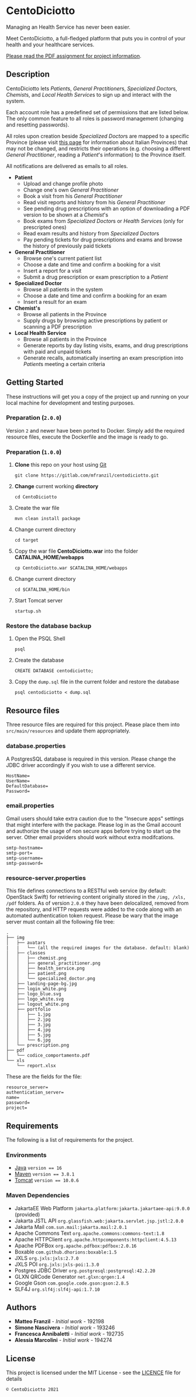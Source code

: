 # CentoDiciotto

Managing an Health Service has never been easier.

Meet CentoDiciotto, a full-fledged platform that puts you in control of your health and your healthcare services.

[Please read the PDF assignment for project information](project-spec.pdf).

## Description

CentoDiciotto lets *Patient*s, *General Practitioner*s, *Specialized Doctor*s, *Chemist*s, and *Local Health Service*s to sign up and interact with the system.

Each account role has a predefined set of permissions that are listed below. The only common feature to all roles is password management (changing and resetting passwords).

All roles upon creation beside *Specialized Doctor*s are mapped to a specific Province (please visit [this page](https://it.wikipedia.org/wiki/Province_d%27Italia) for information about Italian Provinces) that may not be changed, and restricts their operations (e.g. choosing a different *General Practitioner*, reading a *Patient*'s information) to the Province itself.

All notifications are delivered as emails to all roles.

* **Patient**
  * Upload and change profile photo
  * Change one's own *General Practitioner*
  * Book a visit from his *General Practitioner*
  * Read visit reports and history from his *General Practitioner*
  * See pending drug prescriptions with an option of downloading a PDF version to be shown at a *Chemist*'s
  * Book exams from *Specialized Doctor*s or *Health Service*s (only for prescripted ones)
  * Read exam results and history from *Specialized Doctor*s
  * Pay pending tickets for drug prescriptions and exams and browse the history of previously paid tickets
* **General Practitioner**
  * Browse one's current patient list
  * Choose a date and time and confirm a booking for a visit
  * Insert a report for a visit
  * Submit a drug prescription or exam prescription to a *Patient*
* **Specialized Doctor**
  * Browse all patients in the system
  * Choose a date and time and confirm a booking for an exam
  * Insert a result for an exam
* **Chemist's**
  * Browse all patients in the Province
  * Supply drugs by browsing active prescriptions by patient or scanning a PDF prescription
* **Local Health Service**
  * Browse all patients in the Province
  * Generate reports by day listing visits, exams, and drug prescriptions with paid and unpaid tickets
  * Generate recalls, automatically inserting an exam prescription into *Patient*s meeting a certain criteria

## Getting Started

These instructions will get you a copy of the project up and running on your local machine for development and testing purposes.

### Preparation (`2.0.0`)

Version `2` and newer have been ported to Docker. Simply add the required resource files, execute the Dockerfile and the image is ready to go.

### Preparation (`1.0.0`)

  1. **Clone** this repo on your host using [Git](https://git-scm.com)

     ```console
     git clone https://gitlab.com/mfranzil/centodiciotto.git
     ```

  2. **Change** current working **directory**

     ```console
     cd CentoDiciotto
     ```

  3. Create the war file

     ```console
     mvn clean install package
     ```

  4. Change current directory

     ```console
     cd target
     ```

  5. Copy the war file **CentoDiciotto.war** into the folder **CATALINA_HOME/webapps**

     ```console
     cp CentoDiciotto.war $CATALINA_HOME/webapps
     ```

  6. Change current directory
  
     ```console
     cd $CATALINA_HOME/bin
     ```

  7. Start Tomcat server

     ```console
     startup.sh
     ```

### Restore the database backup

  1. Open the PSQL Shell

     ```console
     psql
     ```

  2. Create the database

     ```console
     CREATE DATABASE centodiciotto;
     ```

  3. Copy the `dump.sql` file in the current folder and restore the database

     ```console
     psql centodiciotto < dump.sql
     ```

## Resource files

Three resource files are required for this project. Please place them into `src/main/resources` and update them appropriately.

### database.properties

A PostgresSQL database is required in this version. Please change the JDBC driver accordingly if you wish to use a different service.

```text
HostName=
UserName=
DefaultDatabase=
Password=
```

### email.properties

Gmail users should take extra caution due to the "Insecure apps" settings that might interfere with the package. Please log in as the Gmail account and authorize the usage of non secure apps before trying to start up the server. Other email providers should work without extra modifcations.

```text
smtp-hostname=
smtp-port=
smtp-username=
smtp-password=
```

### resource-server.properties

This file defines connections to a RESTful web service (by default: OpenStack Swift) for retrieving content originally stored in the `/img, /xls, /pdf` folders. As of version `2.0.0` they have been delocalized, removed from the repository, and HTTP requests were added to the code along with an automated authentication token request. Please be wary that the image server must contain all the following file tree:

```text
.
├── img
│   ├── avatars
|   |   └── (all the required images for the database. default: blank)
│   ├── classes
│   │   ├── chemist.png
│   │   ├── general_practitioner.png
│   │   ├── health_service.png
│   │   ├── patient.png
│   │   └── specialized_doctor.png
│   ├── landing-page-bg.jpg
│   ├── login_white.png
│   ├── logo_blue.svg
│   ├── logo_white.svg
│   ├── logout_white.png
│   ├── portfolio
│   │   ├── 1.jpg
│   │   ├── 2.jpg
│   │   ├── 3.jpg
│   │   ├── 4.jpg
│   │   ├── 5.jpg
│   │   └── 6.jpg
│   └── prescription.png
├── pdf
│   └── codice_comportamento.pdf
└── xls
    └── report.xlsx
```

These are the fields for the file:

```text
resource_server=
authentication_server=
name=
password=
project=
```

## Requirements

The following is a list of requirements for the project.

### Environments

* [Java](https://www.java.com) `version == 16`
* [Maven](https://maven.apache.org/) `version == 3.8.1`
* [Tomcat](https://tomcat.apache.org) `version == 10.0.6`

### Maven Dependencies

* JakartaEE Web Platform `jakarta.platform:jakarta.jakartaee-api:9.0.0` (provided)
* Jakarta JSTL API `org.glassfish.web:jakarta.servlet.jsp.jstl:2.0.0`
* Jakarta Mail `com.sun.mail:jakarta.mail:2.0.1`
* Apache Commons Text `org.apache.commons:commons-text:1.8`
* Apache HTTPClient `org.apache.httpcomponents:httpclient:4.5.13`
* Apache PDFBox  `org.apache.pdfbox:pdfbox:2.0.16`
* Boxable `com.github.dhorions:boxable:1.5`
* JXLS `org.jxls:jxls:2.7.0`
* JXLS POI `org.jxls:jxls-poi:1.3.0`
* Postgres JDBC Driver `org.postgresql:postgresql:42.2.20`
* GLXN QRCode Generator `net.glxn:qrgen:1.4`
* Google Gson `com.google.code.gson:gson:2.8.5`
* SLF4J `org.slf4j:slf4j-api:1.7.10`

## Authors

* **Matteo Franzil** - _Initial work_ - 192198
* **Simone Nascivera** - _Initial work_ - 193246
* **Francesca Annibaletti** - _Initial work_ - 192735
* **Alessia Marcolini** - _Initial work_ - 194274

## License

This project is licensed under the MIT License - see the [LICENCE](LICENCE) file for details

`© CentoDiciotto 2021`
